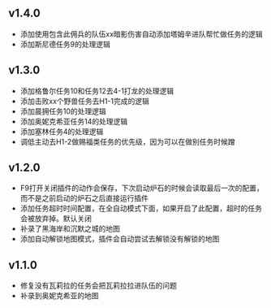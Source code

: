 ## v1.4.0
- 添加使用包含此佣兵的队伍xx暗影伤害自动添加塔姆辛进队帮忙做任务的逻辑
- 添加斯尼德任务9的处理逻辑
## v1.3.0
- 添加格鲁尔任务10和任务12去4-1打龙的处理逻辑
- 添加击败xx个野兽任务去H1-1完成的逻辑
- 添加晨拥任务10的处理逻辑
- 添加奥妮克希亚任务14的处理逻辑
- 添加塞林任务4的处理逻辑
- 调低主动去H1-2做赐福类任务的优先级，因为可以在做别任务时候蹭
## v1.2.0
- F9打开关闭插件的动作会保存，下次启动炉石的时候会读取最后一次的配置，而不是之前启动的炉石之后直接运行插件
- 添加任务超时时间配置，在全自动模式下面，如果开启了此配置，超时的任务会被放弃掉。默认关闭
- 补录了黑海岸和沉默之城的地图
- 添加自动解锁地图模式，插件会自动尝试去解锁没有解锁的地图
## v1.1.0
- 修复没有瓦莉拉的任务会把瓦莉拉拉进队伍的问题
- 补录到奥妮克希亚的地图